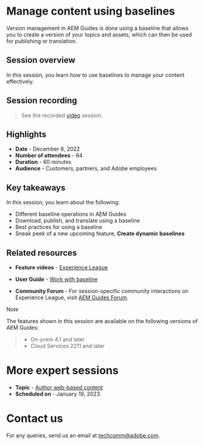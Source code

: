 # Manage content using baselines

Version management in AEM Guides is done using a baseline that allows you to create a version of your topics and assets, which can then be used for publishing or translation. 

## Session overview

In this session, you learn how to use baselines to manage your content effectively.

## Session recording

>See the recorded [video](https://video.tv.adobe.com/v/3414172/version-management-release-management-baseline?quality=12&learn=on) session.

## Highlights

 - **Date** - December 8, 2022 
 - **Number of attendees** - 64
 - **Duration** - 60 minutes
 - **Audience** - Customers, partners, and Adobe employees

## Key takeaways

In this session, you learn about the following:
 - Different baseline operations in AEM Guides
 - Download, publish, and translate using a baseline
 - Best practices for using a baseline
 - Sneak peek of a new upcoming feature, **Create dynamic baselines**
 
## Related resources 

 - **Feature videos** -  [Experience League](https://experienceleague.adobe.com/docs/experience-manager-guides-learn/videos/advanced-user-guide/overview.html?lang=en) 
 
 - **User Guide** - [Work with baseline](https://help.adobe.com/en_US/xml-documentation-for-adobe-experience-manager/index.html#t=DXML-master-map%2Fgenerate-output-use-baseline-for-publishing.html)
 
 - **Community Forum** - For session-specific community interactions on Experience League, visit [AEM Guides Forum](https://experienceleaguecommunities.adobe.com/t5/experience-manager-guides/bd-p/xml-documentation-discussions).
 
>[!NOTE]
 The features shown in this session are available on the following versions of AEM Guides:
> - On-prem 4.1 and later
> - Cloud Services 2211 and later

# More expert sessions

 - **Topic** - [Author web-based content](webbased-authoring-jan2023.md)
 - **Scheduled on** - January 19, 2023

# Contact us

For any queries, send us an email at techcomm@adobe.com.